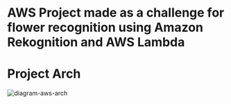 # AWS Project made as a challenge for flower recognition using Amazon Rekognition and AWS Lambda

# Project Arch

![diagram-aws-arch](https://github.com/renatomateusx/aws-flower-amazon-rekognition-using-aws-lambda/assets/4579323/0a792b7d-a9c5-452f-aaf7-45184dbaaf0c)
